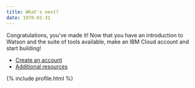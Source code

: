 ```yaml
---
title: What's next?
date: 1970-01-31
---
```


Congratulations, you've made it! Now that you have an introduction to Watson and the suite of tools available, make an IBM Cloud account and start building! 

* [Create an account](https://ibm.biz/Bdzknd)
* [Additional resources](https://developer.ibm.com/)

<!-- TODO: update this for other presenters (or use the embedded slides) -->
{% include profile.html %}
